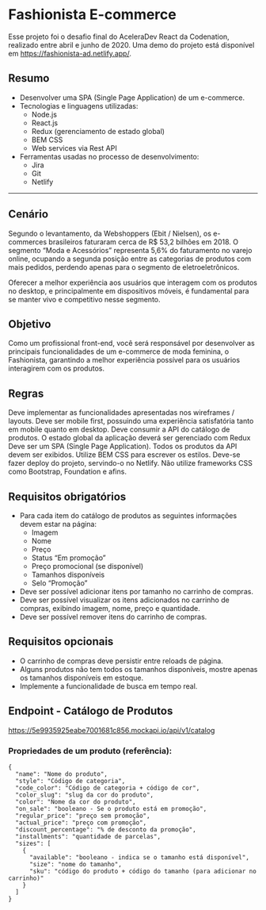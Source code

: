 # **Fashionista E-commerce**

Esse projeto foi o desafio final do AceleraDev React da Codenation, realizado entre abril e junho de 2020. 
Uma demo do projeto está disponível em https://fashionista-ad.netlify.app/.

## **Resumo**
- Desenvolver uma SPA (Single Page Application) de um e-commerce.
- Tecnologias e linguagens utilizadas:
  - Node.js
  - React.js 
  - Redux (gerenciamento de estado global)
  - BEM CSS
  - Web services via Rest API
- Ferramentas usadas no processo de desenvolvimento:
  - Jira
  - Git
  - Netlify
  
----

## **Cenário**

Segundo o levantamento, da Webshoppers (Ebit / Nielsen), os e-commerces brasileiros faturaram cerca de R$ 53,2 bilhões em 2018. O segmento “Moda e Acessórios” representa 5,6% do faturamento no varejo online, ocupando a segunda posição entre as categorias de produtos com mais pedidos, perdendo apenas para o segmento de eletroeletrônicos.

Oferecer a melhor experiência aos usuários que interagem com os produtos no desktop, e principalmente em dispositivos móveis, é fundamental para se manter vivo e competitivo nesse segmento.

## **Objetivo**

Como um profissional front-end, você será responsável por desenvolver as principais funcionalidades de um e-commerce de moda feminina, o Fashionista, garantindo a melhor experiência possível para os usuários interagirem com os produtos.

## **Regras**

Deve implementar as funcionalidades apresentadas nos wireframes / layouts.
Deve ser mobile first, possuindo uma experiência satisfatória tanto em mobile quanto em desktop.
Deve consumir a API do catálogo de produtos.
O estado global da aplicação deverá ser gerenciado com Redux
Deve ser um SPA (Single Page Application).
Todos os produtos da API devem ser exibidos.
Utilize BEM CSS para escrever os estilos.
Deve-se fazer deploy do projeto, servindo-o no Netlify.
Não utilize frameworks CSS como Bootstrap, Foundation e afins.

## **Requisitos obrigatórios**

- Para cada item do catálogo de produtos as seguintes informações devem estar na página:
  - Imagem
  - Nome
  - Preço
  - Status “Em promoção”
  - Preço promocional (se disponível)
  - Tamanhos disponíveis
  - Selo “Promoção”
- Deve ser possível adicionar itens por tamanho no carrinho de compras.
- Deve ser possível visualizar os itens adicionados no carrinho de compras, exibindo imagem, nome, preço e quantidade.
- Deve ser possível remover itens do carrinho de compras.

## **Requisitos opcionais**

- O carrinho de compras deve persistir entre reloads de página.
- Alguns produtos não tem todos os tamanhos disponíveis, mostre apenas os tamanhos disponíveis em estoque.
- Implemente a funcionalidade de busca em tempo real.

## **Endpoint - Catálogo de Produtos**

https://5e9935925eabe7001681c856.mockapi.io/api/v1/catalog

### **Propriedades de um produto (referência):**
```
{
  "name": "Nome do produto",
  "style": "Código de categoria",
  "code_color": "Código de categoria + código de cor",
  "color_slug": "slug da cor do produto",
  "color": "Nome da cor do produto",
  "on_sale": "booleano - Se o produto está em promoção",
  "regular_price": "preço sem promoção",
  "actual_price": "preço com promoção",
  "discount_percentage": "% de desconto da promoção",
  "installments": "quantidade de parcelas",
  "sizes": [
    {
      "available": "booleano - indica se o tamanho está disponível",
      "size": "nome do tamanho",
      "sku": "código do produto + código do tamanho (para adicionar no carrinho)"
    }
  ]
}

```

